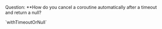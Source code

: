 Question:
**How do you cancel a coroutine automatically after a timeout and return a null?
<div class="hint">
  `withTimeoutOrNull`
</div>
